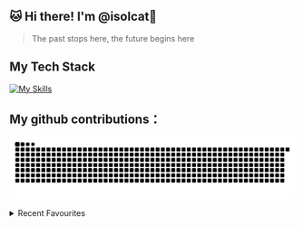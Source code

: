 ## 🐱 Hi there! I'm @isolcat👋

> The past stops here, the future begins here
  
##  My Tech Stack
  [![My Skills](https://skillicons.dev/icons?i=vue,vite,webpack,ts,git,html,css,js,nuxtjs,react,tailwind,jest&perline=4)](https://skillicons.dev)

##  My github contributions：
![](https://raw.githubusercontent.com/isolcat/isolcat/main/assets/github-contribution-grid-snake.svg)    

<details> <summary>Recent Favourites</summary>
<div>
    <a href="https://spotify-github-profile.vercel.app/api/view?uid=31qhwwvxxluvdkmas6htxl2evdn4&redirect=true" align="left">
        <img src="https://spotify-github-profile.vercel.app/api/view?uid=31qhwwvxxluvdkmas6htxl2evdn4&cover_image=true&theme=default&show_offline=true&background_color=121212&interchange=true" alt="spotify-github-profile">
    <img src="https://pic3.58cdn.com.cn/nowater/webim/big/n_v2c0a46aa6cf334890821bc9487461d79e.jpg" alt="self love" style="zoom: 33%;">
    </a>
</div>
</details>

